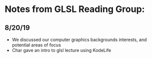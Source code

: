 # Notes from GLSL Reading Group:

## 8/20/19
* We discussed our computer graphics backgrounds interests, and potential areas of focus 
* Char gave an intro to glsl lecture using KodeLife


